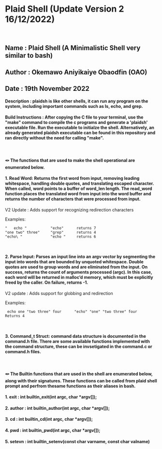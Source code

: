# Plaid Shell (Update Version 2 16/12/2022)

<br/>

## Name : Plaid Shell (A Minimalistic Shell very similar to bash)
## Author : Okemawo Aniyikaiye Obaodfin (OAO)
## Date : 19th November 2022
#### Description : plaidsh is like other shells, it can run any program on the system, including important commands such as ls, echo, and grep.

#### Build Instructions : After copying the C file to your terminal, use the "make" command to compile the c programs and generate a 'plaidsh' executable file. Run the executable to initialze the shell. Alternatively, an already generated plaidsh executable can be found in this repository and ran directly without the need for calling "make". 

<br/>

#### 🪢 The functions that are used to make the shell operational are enumerated below.

#### 1. Read Word: Returns the first word from input, removing leading whitespace, handling double quotes, and translating escaped character. When called, word points to a buffer of word_len length. The read_word function places the translated word from input into the word buffer and returns the number of characters that were processed from input.
V2 Update : Adds support for recognizing redirection characters

  
   Examples:
  
    "   echo "           "echo"      returns 7
    "one two" three"     "grep"      returns 4
    "echo\ "             "echo "     returns 6

<br/>


#### 2. Parse Input: Parses an input line into an argv vector by segmenting the input into words that are bounded by unquoted whitespace. Double quotes are used to group words and are eliminated from the input. On success, returns the count of arguments processed (argc). In this case, each word will be returned in malloc’d memory, which must be explicitly freed by the caller. On failure, returns -1.
V2 update : Adds support for globbing and redirection 
 
   Examples:
   
     echo one "two three" four      "echo" "one" "two three" four      Returns 4

<br/>  

#### 3. Command_t Struct: command data structure is documented in the command.h file. There are some available functions implemented with the command structure, these can be invsetigated in the command.c or command.h files.

<br/>


#### 🪢 The Builtin functions that are used in the shell are enumerated below, along with their signatures. These functions can be called from plaid shell prompt and perfrom thesame functions as their aliases in bash.

####     1. exit : int builtin_exit(int argc, char *argv[]);
 
####     2. author : int builtin_author(int argc, char *argv[]);

####     3. cd : int builtin_cd(int argc, char *argv[]);

####     4. pwd : int builtin_pwd(int argc, char *argv[]);

####     5. setevn : int builtin_setenv(const char varname, const char valname)
 
 
